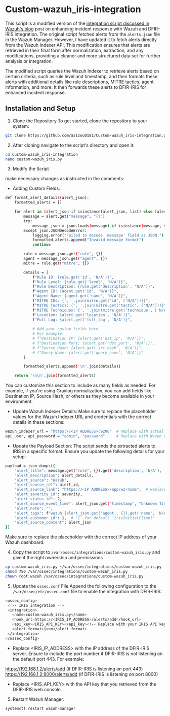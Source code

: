 # Custom-wazuh_iris-integration
This script is a modified version of the [integration script discussed in Wazuh's blog](https://wazuh.com/blog/enhancing-incident-response-with-wazuh-and-dfir-iris-integration/)
 post on enhancing incident response with Wazuh and DFIR-IRIS integration. The original script fetched alerts from the `alerts.json` file in the Wazuh Manager. However, I have updated it to fetch alerts directly from the Wazuh Indexer API, This modification ensures that alerts are retrieved in their final form after normalization, extraction, and any modifications, providing a cleaner and more structured data set for further analysis or integration.


The modified script queries the Wazuh Indexer to retrieve alerts based on certain criteria, such as rule level and timestamp, and then formats these alerts with additional details like rule descriptions, MITRE tactics, agent information, and more. It then forwards these alerts to DFIR-IRIS for enhanced incident response.




## Installation and Setup

1. Clone the Repository
To get started, clone the repository to your system:

```bash
git clone https://github.com/azizou0181/Custom-wazuh_iris-integration.git
```
2. After cloning navigate to the script's directory and open it:

```bash
cd Custom-wazuh_iris-integration
nano custom-wazuh_iris.py

```
3. Modify the Script

make necessary changes as instructed in the comments:
- Adding Custom Fields:
```bash
def format_alert_details(alert_json):
    formatted_alerts = []

    for alert in (alert_json if isinstance(alert_json, list) else [alert_json]):
        message = alert.get("message", "{}")
        try:
            message_json = json.loads(message) if isinstance(message, str) else message
        except json.JSONDecodeError:
            logging.error("Failed to decode 'message' field as JSON.")
            formatted_alerts.append("Invalid message format")
            continue

        rule = message_json.get("rule", {})
        agent = message_json.get("agent", {})
        mitre = rule.get("mitre", {})

        details = [
            f"Rule ID: {rule.get('id', 'N/A')}",
            f"Rule Level: {rule.get('level', 'N/A')}",
            f"Rule Description: {rule.get('description', 'N/A')}",
            f"Agent ID: {agent.get('id', 'N/A')}",
            f"Agent Name: {agent.get('name', 'N/A')}",
            f"MITRE IDs: {', '.join(mitre.get('id', ['N/A']))}",
            f"MITRE Tactics: {', '.join(mitre.get('tactic', ['N/A']))}",
            f"MITRE Techniques: {', '.join(mitre.get('technique', ['N/A']))}",
            f"Location: {alert.get('location', 'N/A')}",
            f"Full Log: {alert.get('full_log', 'N/A')}",
            
            # Add your custom fields here
            # For example:
            # f"Destination IP: {alert.get('dst_ip', 'N/A')}",
            # f"Destination Port: {alert.get('dst_port', 'N/A')}",
            # f"Source Hash: {alert.get('src_hash', 'N/A')}",
            # f"Query Name: {alert.get('query_name', 'N/A')}"
        ]

        formatted_alerts.append('\n'.join(details))

    return '\n\n'.join(formatted_alerts)

```
You can customize this section to include as many fields as needed. For example, if you're using Graylog normalization, you can add fields like Destination IP, Source Hash, or others as they become available in your environment.

- Update Wazuh Indexer Details:
Make sure to replace the placeholder values for the Wazuh Indexer URL and credentials with the correct details in these sections:


```bash
wazuh_indexer_url = "https://<IP ADDRESS>:9200"  # Replace with actual Wazuh Indexer IP address
api_user, api_password = "admin", "password"     # Replace with Wazuh credentials to access the Wazuh Indexer API

```

- Update the Payload Section:
The script sends the extracted alerts to IRIS in a specific format. Ensure you update the following details for your setup:
```bash
payload = json.dumps({
    "alert_title": message.get("rule", {}).get('description', 'N/A'),
    "alert_description": alert_details,
    "alert_source": "Wazuh",
    "alert_source_ref": alert_id,
    "alert_source_link": "https://<IP ADDRESS>/app/wz-home",  # Replace with actual Wazuh dashboard IP address
    "alert_severity_id": severity,
    "alert_status_id": 2,
    "alert_source_event_time": alert_json.get("timestamp", "Unknown Timestamp"),
    "alert_note": "",
    "alert_tags": f"wazuh,{alert_json.get('agent', {}).get('name', 'N/A')}",
    "alert_customer_id": 1,  # '1' for default 'IrisInitialClient'
    "alert_source_content": alert_json
})

```
Make sure to replace the placeholder <IP ADDRESS> with the correct IP address of your Wazuh dashboard.

4. Copy the script to `/var/ossec/integrations/custom-wazuh_iris.py` and give it the right ownership and permissions

 ```bash
cp custom-wazuh_iris.py ~/var/ossec/integrations/custom-wazuh_iris.py
chmod 750 /var/ossec/integrations/custom-wazuh_iris.py
chown root:wazuh /var/ossec/integrations/custom-wazuh_iris.py
 ```

5. Update the `ossec.conf` File
Append the following configuration to the `/var/ossec/etc/ossec.conf` file to enable the integration with DFIR-IRIS:
 ```bash
 <ossec_config>
  <!-- IRIS integration -->
  <integration>
    <name>custom-wazuh_iris.py</name>
    <hook_url>https://<IRIS_IP_ADDRESS>/alerts/add</hook_url>
    <api_key><IRIS_API_KEY></api_key><!-- Replace with your IRIS API key -->
    <alert_format>json</alert_format>
  </integration>
</ossec_config>

 ```
- Replace <IRIS_IP_ADDRESS> with the IP address of the DFIR-IRIS server. Ensure to include the port number if DFIR-IRIS is not listening on the default port 443. For example:

https://192.168.1.2/alerts/add (if DFIR-IRIS is listening on port 443)
https://192.168.1.2:8000/alerts/add (if DFIR-IRIS is listening on port 8000)
- Replace <IRIS_API_KEY> with the API key that you retrieved from the DFIR-IRIS web console.

5. Restart Wazuh Manager:
```bash
systemctl restart wazuh-manager
 ```
